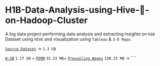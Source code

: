 # H1B-Data-Analysis-using-Hive-:honeybee:-on-Hadoop-Cluster

A big data project performing data analysis and extracting insights on ``H1B`` Dataset using ``HIVE`` and visualization using ``Tableau`` & ``3-D Maps``.

[``Source Dataset``](https://www.foreignlaborcert.doleta.gov/performancedata.cfm) &rarr; ``1.3 GB``

[``H-1B``](https://www.dropbox.com/s/69fxpi2xp1whrws/h1b_data_combined.csv?dl=0) ``1.17 GB`` + [``PERM``](https://www.dropbox.com/s/cqk7bmxolbhw8cq/PERM_Disclosure_Data_FY17.xlsx?dl=0) ``33.23 MB``+ [``Prevailing Wages``](https://www.dropbox.com/s/dgtbvtx25fyppw3/PW_2010_17.csv?dl=0) ``130.15 MB`` &rarr; ````
